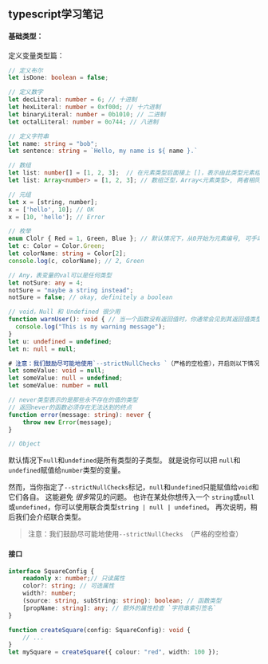 ## typescript学习笔记

#### 基础类型：

定义变量类型篇：

```typescript
// 定义布尔
let isDone: boolean = false; 

// 定义数字
let decLiteral: number = 6; // 十进制
let hexLiteral: number = 0xf00d; // 十六进制
let binaryLiteral: number = 0b1010; // 二进制
let octalLiteral: number = 0o744; // 八进制

// 定义字符串
let name: string = "bob";
let sentence: string = `Hello, my name is ${ name }.`

// 数组
let list: number[] = [1, 2, 3];  // 在元素类型后面接上 []，表示由此类型元素组成的一个数组
let list: Array<number> = [1, 2, 3]; // 数组泛型，Array<元素类型>, 两者相同

// 元组
let x = [string, number];
x = ['hello', 10]; // OK
x = [10, 'hello']; // Error

// 枚举
enum Clolr { Red = 1, Green, Blue }; // 默认情况下，从0开始为元素编号, 可手动设置
let c: Color = Color.Green;
let colorName: string = Color[2];
console.log(c, colorName); // 2, Green

// Any，表变量的val可以是任何类型
let notSure: any = 4;
notSure = "maybe a string instead";
notSure = false; // okay, definitely a boolean

// void，Null 和 Undefined 很少用
function warnUser(): void { // 当一个函数没有返回值时，你通常会见到其返回值类型是 void
  console.log("This is my warning message");
}
let u: undefined = undefined;
let n: null = null;

# 注意：我们鼓励尽可能地使用`--strictNullChecks `（严格的空检查），开启则以下情况会报错
let someValue: void = null;
let someValue: null = undefined;
let someValue: number = null

// never类型表示的是那些永不存在的值的类型
// 返回never的函数必须存在无法达到的终点
function error(message: string): never {
    throw new Error(message);
}

// Object

```

默认情况下`null`和`undefined`是所有类型的子类型。 就是说你可以把 `null`和`undefined`赋值给`number`类型的变量。

然而，当你指定了`--strictNullChecks`标记，`null`和`undefined`只能赋值给`void`和它们各自。 这能避免 *很多*常见的问题。 也许在某处你想传入一个 `string`或`null`或`undefined`，你可以使用联合类型`string | null | undefined`。 再次说明，稍后我们会介绍联合类型。

> 注意：我们鼓励尽可能地使用`--strictNullChecks `（严格的空检查）



#### 接口

```typescript
interface SquareConfig {
    readonly x: number;// 只读属性
    color?: string; // 可选属性
    width?: number;
    (source: string, subString: string): boolean; // 函数类型
    [propName: string]: any; // 额外的属性检查 `字符串索引签名`
}

function createSquare(config: SquareConfig): void {
    // ...
}
let mySquare = createSquare({ colour: "red", width: 100 });
```


